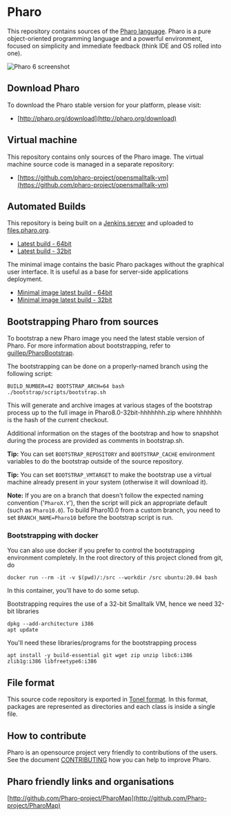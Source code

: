# Pharo

This repository contains sources of the [Pharo language](http://pharo.org/). Pharo is a pure object-oriented programming language and a powerful environment, focused on simplicity and immediate feedback (think IDE and OS rolled into one).

![Pharo 6 screenshot](https://pbs.twimg.com/media/DBpdIGrXkAA8SJ1.jpg)

## Download Pharo

To download the Pharo stable version for your platform, please visit:

- [http://pharo.org/download](http://pharo.org/download)

## Virtual machine

This repository contains only sources of the Pharo image. The virtual machine source code is managed in a separate repository:

- [https://github.com/pharo-project/opensmalltalk-vm](https://github.com/pharo-project/opensmalltalk-vm)

## Automated Builds

This repository is being built on a [Jenkins server](https://ci.inria.fr/pharo-ci-jenkins2) and uploaded to [files.pharo.org](https://files.pharo.org).

- [Latest build - 64bit](http://files.pharo.org/image/100/latest-64.zip)
- [Latest build - 32bit](http://files.pharo.org/image/100/latest.zip)

The minimal image contains the basic Pharo packages without the graphical user interface. It is useful as a base for server-side applications deployment.

- [Minimal image latest build - 64bit](http://files.pharo.org/image/100/latest-minimal-64.zip)
- [Minimal image latest build - 32bit](http://files.pharo.org/image/100/latest-minimal-32.zip)


## Bootstrapping Pharo from sources

To bootstrap a new Pharo image you need the latest stable version of Pharo. For more information about bootstrapping, refer to [guillep/PharoBootstrap](https://github.com/guillep/PharoBootstrap).

The bootstrapping can be done on a properly-named branch using the following script:

```
BUILD_NUMBER=42 BOOTSTRAP_ARCH=64 bash ./bootstrap/scripts/bootstrap.sh
```

This will generate and archive images at various stages of the bootstrap process up to the full image in Pharo8.0-32bit-hhhhhhh.zip where hhhhhhh is the hash of the current checkout.

Additional information on the stages of the bootstrap and how to snapshot during the process are provided as comments in bootstrap.sh.

__Tip:__ You can set `BOOTSTRAP_REPOSITORY` and `BOOTSTRAP_CACHE` environment variables to do the bootstrap outside of the source repository.

__Tip:__ You can set `BOOTSTRAP_VMTARGET` to make the bootstrap use a virtual machine already present in your system (otherwise it will download it).

__Note:__ If you are on a branch that doesn't follow the expected naming convention ('`PharoX.Y`'), then the script will pick an appropriate default (such as `Pharo10.0`). To build Pharo10.0 from a custom branch, you need to set `BRANCH_NAME=Pharo10` before the bootstrap script is run.

### Bootstrapping with docker

You can also use docker if you prefer to control the bootstrapping environment completely. In the root directory of this project cloned from git, do

```
docker run --rm -it -v $(pwd)/:/src --workdir /src ubuntu:20.04 bash
```

In this container, you'll have to do some setup.

Bootstrapping requires the use of a 32-bit Smalltalk VM, hence we need 32-bit libraries

```
dpkg --add-architecture i386
apt update
```

You'll need these libraries/programs for the bootstrapping process

```
apt install -y build-essential git wget zip unzip libc6:i386 zlib1g:i386 libfreetype6:i386
```

## File format

This source code repository is exported in [Tonel format](https://github.com/pharo-vcs/tonel). In this format, packages are represented as directories and each class is inside a single file.

## How to contribute

Pharo is an opensource project very friendly to contributions of the users. See the document [CONTRIBUTING](CONTRIBUTING.md) how you can help to improve Pharo.


## Pharo friendly links and organisations

[http://github.com/Pharo-project/PharoMap](http://github.com/Pharo-project/PharoMap)
